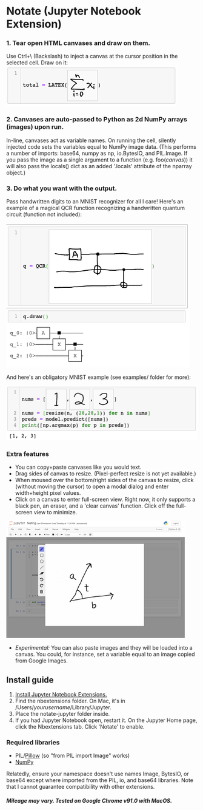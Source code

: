 # Notate (Jupyter Notebook Extension)
### 1. Tear open HTML canvases and draw on them.
Use Ctrl+\ (Backslash) to inject a canvas at the cursor position in the selected cell. Draw on it:
![A handwritten sum equation.](examples/images/sum_example.png)
### 2. Canvases are auto-passed to Python as 2d NumPy arrays (images) upon run.
In-line, canvases act as variable names. On running the cell, silently injected code sets the variables equal to NumPy image data. (This performs a number of imports: base64, numpy as np, io.BytesIO, and PIL.Image. If you pass the image as a single argument to a function (e.g. foo(*canvas*)) it will also pass the locals() dict as an added '.locals' attribute of the nparray object.)
### 3. Do what you want with the output.
Pass handwritten digits to an MNIST recognizer for all I care! Here's an example of a magical QCR function recognizing a handwritten quantum circuit (function not included):

![A handwritten quantum circuit magically recognized.](examples/images/qc_example.png)

And here's an obligatory MNIST example (see examples/ folder for more):

![Passing canvases of numbers 1 2 3 through a Keras recognizer.](examples/images/mnist_example.png)

### Extra features
- You can copy+paste canvases like you would text.
- Drag sides of canvas to resize. (Pixel-perfect resize is not yet available.)
- When moused over the bottom/right sides of the canvas to resize, click (without moving the cursor) to open a modal dialog and enter width+height pixel values.
- Click on a canvas to enter full-screen view. Right now, it only supports a black pen, an eraser, and a 'clear canvas' function. Click off the full-screen view to minimize.

![Fullscreen mode, with a toolbar on the left hand side of the canvas and standard operations like draw rect, circle, line, eraser, undo, redo, and trash.](examples/images/fullscreen_mode.png)

- *Experimental:* You can also paste images and they will be loaded into a canvas. You could, for instance, set a variable equal to an image copied from Google Images.

## Install guide
1. [Install Jupyter Notebook Extensions.](https://jupyter-contrib-nbextensions.readthedocs.io/en/latest/)
2. Find the nbextensions folder. On Mac, it's in /Users/*yourusername*/Library/Jupyter.
3. Place the notate-jupyter folder inside.
4. If you had Jupyter Notebook open, restart it. On the Jupyter Home page, click the Nbextensions tab. Click 'Notate' to enable.

### Required libraries
- PIL/[Pillow](https://pillow.readthedocs.io/en/stable/installation.html) (so "from PIL import Image" works)
- [NumPy](https://numpy.org/install/)

Relatedly, ensure your namespace doesn't use names Image, BytesIO, or base64 except where imported from the PIL, io, and base64 libraries. Note that I cannot guarantee compatibility with other extensions.

##### Mileage may vary. Tested on Google Chrome v91.0 with MacOS.
